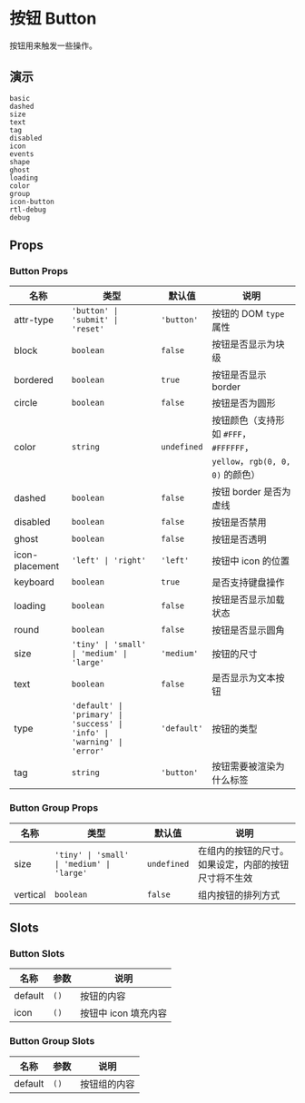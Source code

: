 # 按钮 Button

按钮用来触发一些操作。

## 演示

```demo
basic
dashed
size
text
tag
disabled
icon
events
shape
ghost
loading
color
group
icon-button
rtl-debug
debug
```

## Props

### Button Props

| 名称 | 类型 | 默认值 | 说明 |
| --- | --- | --- | --- |
| attr-type | `'button' \| 'submit' \| 'reset'` | `'button'` | 按钮的 DOM `type` 属性 |
| block | `boolean` | `false` | 按钮是否显示为块级 |
| bordered | `boolean` | `true` | 按钮是否显示 border |
| circle | `boolean` | `false` | 按钮是否为圆形 |
| color | `string` | `undefined` | 按钮颜色（支持形如 `#FFF`， `#FFFFFF`， `yellow`，`rgb(0, 0, 0)` 的颜色） |
| dashed | `boolean` | `false` | 按钮 border 是否为虚线 |
| disabled | `boolean` | `false` | 按钮是否禁用 |
| ghost | `boolean` | `false` | 按钮是否透明 |
| icon-placement | `'left' \| 'right'` | `'left'` | 按钮中 icon 的位置 |
| keyboard | `boolean` | `true` | 是否支持键盘操作 |
| loading | `boolean` | `false` | 按钮是否显示加载状态 |
| round | `boolean` | `false` | 按钮是否显示圆角 |
| size | `'tiny' \| 'small' \| 'medium' \| 'large'` | `'medium'` | 按钮的尺寸 |
| text | `boolean` | `false` | 是否显示为文本按钮 |
| type | `'default' \| 'primary' \| 'success' \| 'info' \| 'warning' \| 'error'` | `'default'` | 按钮的类型 |
| tag | `string` | `'button'` | 按钮需要被渲染为什么标签 |

### Button Group Props

| 名称 | 类型 | 默认值 | 说明 |
| --- | --- | --- | --- |
| size | `'tiny' \| 'small' \| 'medium' \| 'large'` | `undefined` | 在组内的按钮的尺寸。如果设定，内部的按钮尺寸将不生效 |
| vertical | `boolean` | `false` | 组内按钮的排列方式 |

## Slots

### Button Slots

| 名称    | 参数 | 说明                 |
| ------- | ---- | -------------------- |
| default | `()` | 按钮的内容           |
| icon    | `()` | 按钮中 icon 填充内容 |

### Button Group Slots

| 名称    | 参数 | 说明         |
| ------- | ---- | ------------ |
| default | `()` | 按钮组的内容 |
